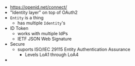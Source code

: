 - https://openid.net/connect/
- "Identity layer" on top of OAuth2
- `Entity` is a thing
	- has multiple `Identity`'s
- ID Token
	- works with multiple IdPs
	- IETF JSON Web Signature
- Secure
	- suports ISO/IEC 29115 Entity Authentication Assurance
		- Levels LoA1 through LoA4
-